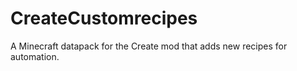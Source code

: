 # CreateCustomrecipes
A Minecraft datapack for the Create mod that adds new recipes for automation.
